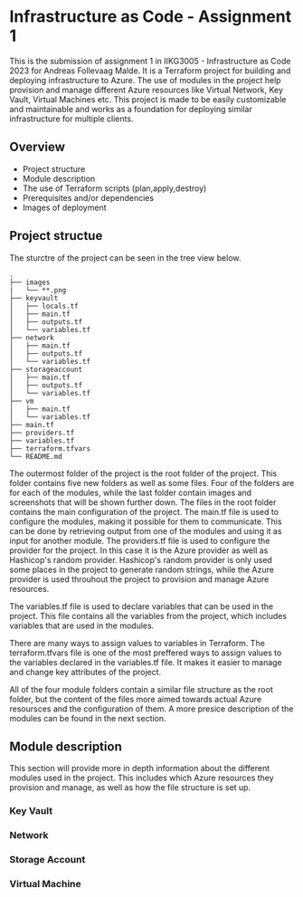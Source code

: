 # Infrastructure as Code - Assignment 1
This is the submission of assignment 1 in IIKG3005 - Infrastructure as Code 2023 for Andreas Follevaag Malde. 
It is a Terraform project for building and deploying infrastructure to Azure. The use of modules in the project help provision and manage different Azure resources like Virtual Network, Key Vault, Virtual Machines etc. 
This project is made to be easily customizable and maintainable and works as a foundation for deploying similar infrastructure for multiple clients.

## Overview
- Project structure
- Module description
- The use of Terraform scripts (plan,apply,destroy)
- Prerequisites and/or dependencies
- Images of deployment


## Project structue
The sturctre of the project can be seen in the tree view below. 
```
.
├── images
|   └── **.png
├── keyvault
│   ├── locals.tf
│   ├── main.tf
│   ├── outputs.tf
│   └── variables.tf
├── network
│   ├── main.tf
│   ├── outputs.tf
│   └── variables.tf
├── storageaccount
│   ├── main.tf
│   ├── outputs.tf
│   └── variables.tf
├── vm
│   ├── main.tf
│   └── variables.tf
├── main.tf
├── providers.tf
├── variables.tf
├── terraform.tfvars
└── README.md
```
The outermost folder of the project is the root folder of the project. This folder contains five new folders as well as some files. Four of the folders are for each of the modules, while the last folder contain images and screenshots that will be shown further down.
The files in the root folder contains the main configuration of the project. The main.tf file is used to configure the modules, making it possible for them to communicate. This can be done by retrieving output from one of the modules and using it as input for another module.
The providers.tf file is used to configure the provider for the project. In this case it is the Azure provider as well as Hashicop's random provider. Hashicop's random provider is only used some places in the project to generate random strings, while the Azure provider is used throuhout the project to provision and manage Azure resources.

The variables.tf file is used to declare variables that can be used in the project. This file contains all the variables from the project, which includes variables that are used in the modules. 

There are many ways to assign values to variables in Terraform. The terraform.tfvars file is one of the most preffered ways to assign values to the variables declared in the variables.tf file. It makes it easier to manage and change key attributes of the project.

All of the four module folders contain a similar file structure as the root folder, but the content of the files more aimed towards actual Azure resoursces and the configuration of them. A more presice description of the modules can be found in the next section.

## Module description
This section will provide more in depth information about the different modules used in the project. This includes which Azure resources they provision and manage, as well as how the file structure is set up.
### Key Vault

### Network

### Storage Account

### Virtual Machine